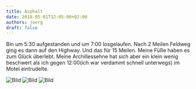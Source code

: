 ```yaml
---
title: Asphalt
date: 2018-05-01T12:05:00+02:00
authors: joerg
draft: false
---
```


Bin um 5:30 aufgestanden und um 7:00 losgelaufen. Nach 2 Meilen Feldweg ging es dann auf den Highway. Und das für 15 Meilen. Meine Füße haben es zum Glück überlebt. Meine Archillessehne hat sich aber ein klein wenig beschwert als ich gegen 12:00(ich war verdammt schnell unterwegs) im Motel eintrudelte. 

![Bild](/images/OI000109.jpg	"Bild")
![Bild](/images/OI000110.jpg	"Bild")
![Bild](/images/OI000112.jpg	"Bild")



